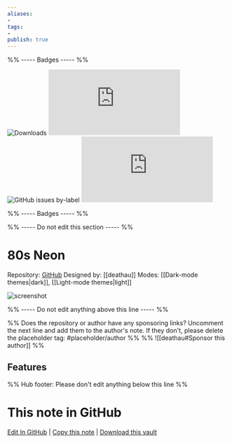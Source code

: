```yaml
---
aliases:
- 
tags: 
- 
publish: true
---
```


%% ----- Badges ----- %%

![Downloads](https://img.shields.io/badge/downloads-7394-573E7A?style=for-the-badge&logo=)
![GitHub last commit](https://img.shields.io/github/last-commit/deathau/80s-Neon-for-Obsidian.md?color=573E7A&label=last%20update&logo=github&style=for-the-badge)
![GitHub issues by-label](https://img.shields.io/github/issues/deathau/80s-Neon-for-Obsidian.md/help%20wanted?color=573E7A&logo=github&style=for-the-badge) 
![GitHub Repo stars](https://img.shields.io/github/stars/deathau/80s-Neon-for-Obsidian.md?color=573E7A&logo=github&style=for-the-badge)

%% ----- Badges ----- %%

%% ----- Do not edit this section ----- %%

# 80s Neon

Repository: [GitHub](https://github.com/deathau/80s-Neon-for-Obsidian.md)
Designed by: [[deathau]]
Modes: [[Dark-mode themes|dark]], [[Light-mode themes|light]]



![screenshot](https://github.com/deathau/80s-Neon-for-Obsidian.md/raw/master/screenshot.jpg)

%% ----- Do not edit anything above this line ----- %% 

%% Does the repository or author have any sponsoring links? Uncomment the next line and add them to the author's note. If they don't, please delete the placeholder tag: #placeholder/author %%
%% ![[deathau#Sponsor this author]] %%


## Features



%% Hub footer: Please don't edit anything below this line %%

# This note in GitHub

<span class="git-footer">[Edit In GitHub](https://github.dev/obsidian-community/obsidian-hub/blob/main/02%20-%20Community%20Expansions/02.05%20All%20Community%20Expansions/Themes/80s%20Neon.md "git-hub-edit-note") | [Copy this note](https://raw.githubusercontent.com/obsidian-community/obsidian-hub/main/02%20-%20Community%20Expansions/02.05%20All%20Community%20Expansions/Themes/80s%20Neon.md "git-hub-copy-note") | [Download this vault](https://github.com/obsidian-community/obsidian-hub/archive/refs/heads/main.zip "git-hub-download-vault") </span>
